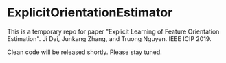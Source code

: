 # ExplicitOrientationEstimator
This is a temporary repo for paper
"Explicit Learning of Feature Orientation Estimation". Ji Dai, Junkang Zhang, and Truong Nguyen. IEEE ICIP 2019.


Clean code will be released shortly. Please stay tuned.
